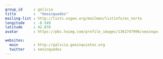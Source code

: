 ```yaml
---
group_id     : galicia
title        :  "Xeoinquedos"
mailing-list : http://lists.osgeo.org/mailman/listinfo/es_norte
longitude    : -8.549
latitude     : 42.878
avatar       : https://pbs.twimg.com/profile_images/1361747996/xeoinquedos-logo_400x400.jpg

websites:
  main       : http://galicia.geoinquietos.org
  twitter    : xeoinquedos
---
```


